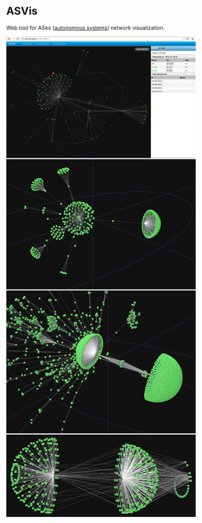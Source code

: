 ASVis
===========

Web tool for ASes (<a href="http://en.wikipedia.org/wiki/Autonomous_system_(Internet)">autonomous systems</a>) network visualization.

<img src="https://github.com/zpi2011asvis/asvis/raw/master/docs/final/imgs/overview.png" width="600" alt="AS network screenshot">
<img src="https://github.com/zpi2011asvis/asvis/raw/master/docs/screen3.png" width="600" alt="AS network screenshot">
<img src="https://github.com/zpi2011asvis/asvis/raw/master/docs/screen4.png" width="600" alt="AS network screenshot">
<img src="https://github.com/zpi2011asvis/asvis/raw/master/docs/screen1.png" width="600" alt="AS network screenshot">

